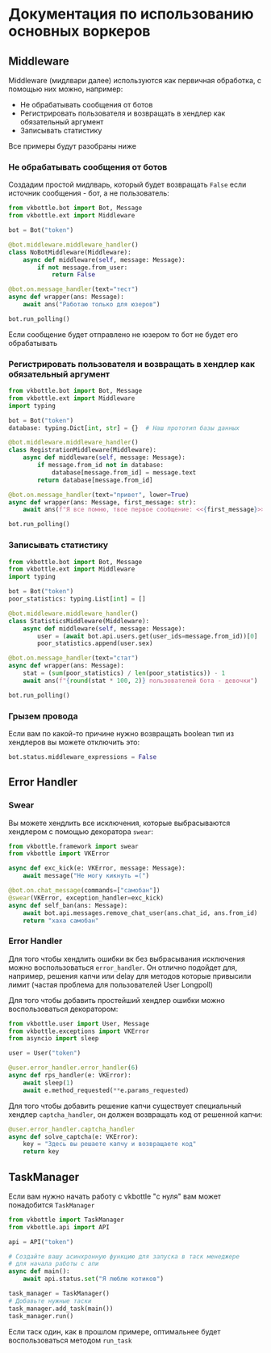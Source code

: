 # Документация по использованию основных воркеров

## Middleware

Middleware (мидлвари далее) используются как первичная обработка, с помощью них можно, например:

* Не обрабатывать сообщения от ботов
* Регистрировать пользователя и возвращать в хендлер как обязательный аргумент
* Записывать статистику

Все примеры будут разобраны ниже

### Не обрабатывать сообщения от ботов

Создадим простой мидлварь, который будет возвращать `False` если источник сообщения - бот, а не пользователь:

```python
from vkbottle.bot import Bot, Message
from vkbottle.ext import Middleware

bot = Bot("token")

@bot.middleware.middleware_handler()
class NoBotMiddleware(Middleware):
    async def middleware(self, message: Message):
        if not message.from_user:
            return False

@bot.on.message_handler(text="тест")
async def wrapper(ans: Message):
    await ans("Работаю только для юзеров")

bot.run_polling()
```

Если сообщение будет отправлено не юзером то бот не будет его обрабатывать

### Регистрировать пользователя и возвращать в хендлер как обязательный аргумент

```python
from vkbottle.bot import Bot, Message
from vkbottle.ext import Middleware
import typing

bot = Bot("token")
database: typing.Dict[int, str] = {}  # Наш прототип базы данных

@bot.middleware.middleware_handler()
class RegistrationMiddleware(Middleware):
    async def middleware(self, message: Message):
        if message.from_id not in database:
            database[message.from_id] = message.text
        return database[message.from_id]

@bot.on.message_handler(text="привет", lower=True)
async def wrapper(ans: Message, first_message: str):
    await ans(f"Я все помню, твое первое сообщение: <<{first_message}>>")

bot.run_polling()
```

### Записывать статистику

```python
from vkbottle.bot import Bot, Message
from vkbottle.ext import Middleware
import typing

bot = Bot("token")
poor_statistics: typing.List[int] = []

@bot.middleware.middleware_handler()
class StatisticsMiddleware(Middleware):
    async def middleware(self, message: Message):
        user = (await bot.api.users.get(user_ids=message.from_id))[0]
        poor_statistics.append(user.sex)

@bot.on.message_handler(text="стат")
async def wrapper(ans: Message):
    stat = (sum(poor_statistics) / len(poor_statistics)) - 1
    await ans(f"{round(stat * 100, 2)} пользователей бота - девочки")

bot.run_polling()
```

### Грызем провода

Если вам по какой-то причине нужно возвращать boolean тип из хендлеров вы можете отключить это:

```python
bot.status.middleware_expressions = False
```

## Error Handler

### Swear

Вы можете хендлить все исключения, которые выбрасываются хендлером с помощью декоратора `swear`:  

```python
from vkbottle.framework import swear
from vkbottle import VKError

async def exc_kick(e: VKError, message: Message):
    await message("Не могу кикнуть =(")

@bot.on.chat_message(commands=["самобан"])
@swear(VKError, exception_handler=exc_kick)
async def self_ban(ans: Message):
    await bot.api.messages.remove_chat_user(ans.chat_id, ans.from_id)
    return "хаха самобан"
```

### Error Handler

Для того чтобы хендлить ошибки вк без выбрасывания исключения можно воспользоваться `error_handler`. Он отлично подойдет для, например, решения капчи или delay для методов которые привысили лимит (частая проблема для пользователей User Longpoll)

Для того чтобы добавить простейший хендлер ошибки можно воспользоваться декоратором:

```python
from vkbottle.user import User, Message
from vkbottle.exceptions import VKError
from asyncio import sleep

user = User("token")

@user.error_handler.error_handler(6)
async def rps_handler(e: VKError):
    await sleep(1)
    await e.method_requested(**e.params_requested)
```

Для того чтобы добавить решение капчи существует специальный хендлер `captcha_handler`, он должен возвращать код от решенной капчи:

```python
@user.error_handler.captcha_handler
async def solve_captcha(e: VKError):
    key = "Здесь вы решаете капчу и возвращаете код"
    return key
```

## TaskManager

Если вам нужно начать работу с vkbottle "с нуля" вам может понадобится `TaskManager`

```python
from vkbottle import TaskManager
from vkbottle.api import API

api = API("token")

# Создайте вашу асинхронную функцию для запуска в таск менеджере
# для начала работы с апи
async def main():
    await api.status.set("Я люблю котиков")

task_manager = TaskManager()
# Добавьте нужные таски
task_manager.add_task(main())
task_manager.run()
```

Если таск один, как в прошлом примере, оптимальнее будет воспользоваться методом `run_task`

